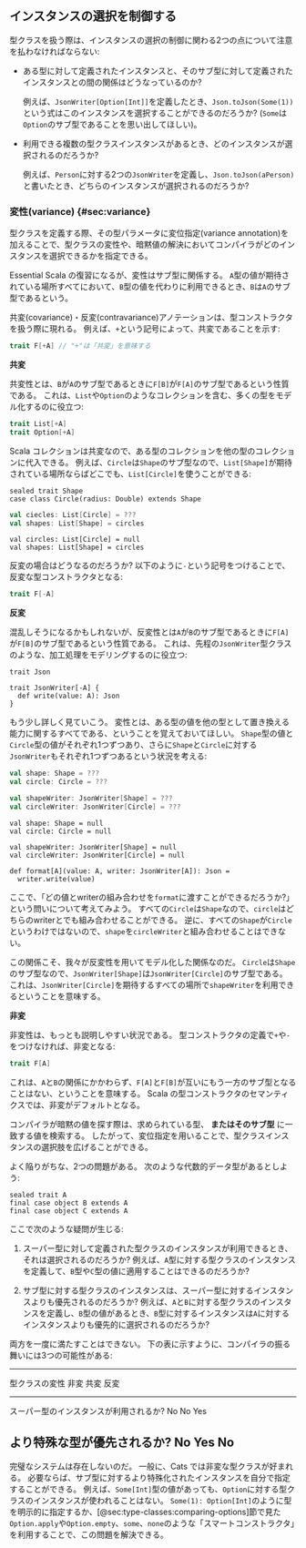 ## インスタンスの選択を制御する

型クラスを扱う際は、インスタンスの選択の制御に関わる2つの点について注意を払わなければならない:
 - ある型に対して定義されたインスタンスと、そのサブ型に対して定義されたインスタンスとの間の関係はどうなっているのか?

   例えば、`JsonWriter[Option[Int]]`を定義したとき、`Json.toJson(Some(1))`という式はこのインスタンスを選択することができるのだろうか?
   (`Some`は`Option`のサブ型であることを思い出してほしい)。

 - 利用できる複数の型クラスインスタンスがあるとき、どのインスタンスが選択されるのだろうか?

   例えば、`Person`に対する2つの`JsonWriter`を定義し、`Json.toJson(aPerson)`と書いたとき、どちらのインスタンスが選択されるのだろうか?

### 変性(variance) {#sec:variance}

型クラスを定義する際、その型パラメータに変位指定(variance annotation)を加えることで、型クラスの変性や、暗黙値の解決においてコンパイラがどのインスタンスを選択できるかを指定できる。

Essential Scala の復習になるが、変性はサブ型に関係する。
`A`型の値が期待されている場所すべてにおいて、`B`型の値を代わりに利用できるとき、`B`は`A`のサブ型であるという。

共変(covariance)・反変(contravariance)アノテーションは、型コンストラクタを扱う際に現れる。
例えば、`+`という記号によって、共変であることを示す:

```scala
trait F[+A] // "+"は「共変」を意味する
```

**共変**

共変性とは、`B`が`A`のサブ型であるときに`F[B]`が`F[A]`のサブ型であるという性質である。
これは、`List`や`Option`のようなコレクションを含む、多くの型をモデル化するのに役立つ:

```scala
trait List[+A]
trait Option[+A]
```

Scala コレクションは共変なので、ある型のコレクションを他の型のコレクションに代入できる。
例えば、`Circle`は`Shape`のサブ型なので、`List[Shape]`が期待されている場所ならばどこでも、`List[Circle]`を使うことができる:

```tut:book:silent
sealed trait Shape
case class Circle(radius: Double) extends Shape
```

```scala
val ciecles: List[Circle] = ???
val shapes: List[Shape] = circles
```

```tut:book:invisible
val circles: List[Circle] = null
val shapes: List[Shape] = circles
```

反変の場合はどうなるのだろうか?
以下のように`-`という記号をつけることで、反変な型コンストラクタとなる:

```scala
trait F[-A]
```

**反変**

混乱しそうになるかもしれないが、反変性とは`A`が`B`のサブ型であるときに`F[A]`が`F[B]`のサブ型であるという性質である。
これは、先程の`JsonWriter`型クラスのような、加工処理をモデリングするのに役立つ:

```tut:book:invisible
trait Json
```

```tut:book
trait JsonWriter[-A] {
  def write(value: A): Json
}
```

もう少し詳しく見ていこう。
変性とは、ある型の値を他の型として置き換える能力に関するすべてである、ということを覚えておいてほしい。
`Shape`型の値と`Circle`型の値がそれぞれ1つずつあり、さらに`Shape`と`Circle`に対する`JsonWriter`もそれぞれ1つずつあるという状況を考える:

```scala
val shape: Shape = ???
val circle: Circle = ???

val shapeWriter: JsonWriter[Shape] = ???
val circleWriter: JsonWriter[Circle] = ???
```

```tut:book:invisible
val shape: Shape = null
val circle: Circle = null

val shapeWriter: JsonWriter[Shape] = null
val circleWriter: JsonWriter[Circle] = null
```

```tut:book:silent
def format[A](value: A, writer: JsonWriter[A]): Json =
  writer.write(value)
```

ここで、「どの値とwriterの組み合わせを`format`に渡すことができるだろうか?」という問いについて考えてみよう。
すべての`Circle`は`Shape`なので、`circle`はどちらのwriterとでも組み合わせることができる。
逆に、すべての`Shape`が`Circle`というわけではないので、`shape`を`circleWriter`と組み合わせることはできない。

この関係こそ、我々が反変性を用いてモデル化した関係なのだ。
`Circle`は`Shape`のサブ型なので、`JsonWriter[Shape]`は`JsonWriter[Circle]`のサブ型である。
これは、`JsonWriter[Circle]`を期待するすべての場所で`shapeWriter`を利用できるということを意味する。

**非変**

非変性は、もっとも説明しやすい状況である。
型コンストラクタの定義で`+`や`-`をつけなければ、非変となる:

```scala
trait F[A]
```

これは、`A`と`B`の関係にかかわらず、`F[A]`と`F[B]`が互いにもう一方のサブ型となることはない、ということを意味する。
Scala の型コンストラクタのセマンティクスでは、非変がデフォルトとなる。

コンパイラが暗黙の値を探す際は、求められている型、 **またはそのサブ型** に一致する値を検索する。
したがって、変位指定を用いることで、型クラスインスタンスの選択肢を広げることができる。

よく陥りがちな、2つの問題がある。
次のような代数的データ型があるとしよう:

```tut:book:silent
sealed trait A
final case object B extends A
final case object C extends A
```

ここで次のような疑問が生じる:

 1. スーパー型に対して定義された型クラスのインスタンスが利用できるとき、それは選択されるのだろうか?
    例えば、`A`型に対する型クラスのインスタンスを定義して、`B`型や`C`型の値に適用することはできるのだろうか?

 2. サブ型に対する型クラスのインスタンスは、スーパー型に対するインスタンスよりも優先されるのだろうか?
    例えば、`A`と`B`に対する型クラスのインスタンスを定義し、`B`型の値があるとき、`B`型に対するインスタンスは`A`に対するインスタンスよりも優先的に選択されるのだろうか?

両方を一度に満たすことはできない。
下の表に示すように、コンパイラの振る舞いには3つの可能性がある:

-------------------------------------------------------------
型クラスの変性                           非変   共変   反変
---------------------------------------- ------ ------ ------
スーパー型のインスタンスが利用されるか?  No     No     Yes

より特殊な型が優先されるか?              No     Yes    No
-------------------------------------------------------------

完璧なシステムは存在しないのだ。
一般に、Cats では非変な型クラスが好まれる。
必要ならば、サブ型に対するより特殊化されたインスタンスを自分で指定することができる。
例えば、`Some[Int]`型の値があっても、`Option`に対する型クラスのインスタンスが使われることはない。
`Some(1): Option[Int]`のように型を明示的に指定するか、[@sec:type-classes:comparing-options]節で見た`Option.apply`や`Option.empty`、`some`、`none`のような「スマートコンストラクタ」を利用することで、この問題を解決できる。
